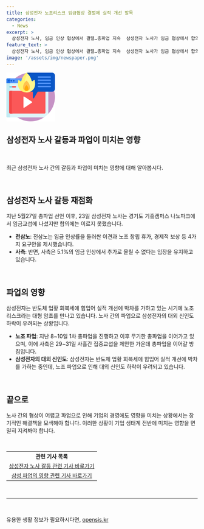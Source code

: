 ```yaml
---
title: 삼성전자 노조리스크 임금협상 결렬에 실적 개선 발목
categories:
  - News
excerpt: >
  삼성전자 노사, 임금 인상 협상에서 결렬…총파업 지속  삼성전자 노사가 임금 협상에서 합의에 이르지 못하고 총파업을 지속하며 임금과 성과금 등 4가지 요구를 제시하고, 사측은 5.1% 임금 인상 제안을 추가로 제시할 수 없다고 밝혔다. 반도체 시장 호황이어도 노조 리스크로 인해 삼성전자의 실적과 신인도에 우려가 커지고 있다. 노조는 29~31일 사흘간의 집중교섭을 제안했지만, 총파업을 이어가기로 결정했다.
feature_text: >
  삼성전자 노사, 임금 인상 협상에서 결렬…총파업 지속  삼성전자 노사가 임금 협상에서 합의에 이르지 못하고 총파업을 지속하며 임금과 성과금 등 4가지 요구를 제시하고, 사측은 5.1% 임금 인상 제안을 추가로 제시할 수 없다고 밝혔다. 반도체 시장 호황이어도 노조 리스크로 인해 삼성전자의 실적과 신인도에 우려가 커지고 있다. 노조는 29~31일 사흘간의 집중교섭을 제안했지만, 총파업을 이어가기로 결정했다.
image: '/assets/img/newspaper.png'
---
```


<p><img src="/assets/img/news.png" alt="rentncar 속보" /></p>

<h2 data-ke-size="size26">삼성전자 노사 갈등과 파업이 미치는 영향</h2>

<p data-ke-size="size16">&nbsp;</p>

<p>최근 삼성전자 노사 간의 갈등과 파업이 미치는 영향에 대해 알아봅시다.</p>

<p data-ke-size="size16">&nbsp;</p>

<h2 data-ke-size="size26">삼성전자 노사 갈등 재점화</h2>

<p data-ke-size="size16">지난 5월27일 총파업 선언 이후, 23일 삼성전자 노사는 경기도 기흥캠퍼스 나노파크에서 임금교섭에 나섰지만 합의에는 이르지 못했습니다.</p>

<ul>
<li><b>전삼노</b>: 전삼노는 임금 인상률을 둘러싼 이견과 노조 창립 휴가, 경제적 보상 등 4가지 요구안을 제시했습니다.</li>
<li><b>사측</b>: 반면, 사측은 5.1%의 임금 인상에서 추가로 올릴 수 없다는 입장을 유지하고 있습니다.</li>
</ul>

<p data-ke-size="size16">&nbsp;</p>

<h2 data-ke-size="size26">파업의 영향</h2>

<p data-ke-size="size16">삼성전자는 반도체 업황 회복세에 힘입어 실적 개선에 박차를 가하고 있는 시기에 노조 리스크라는 대형 암초를 만나고 있습니다. 노사 간의 파업으로 삼성전자의 대외 신인도 하락이 우려되는 상황입니다.</p>

<ul>
<li><b>노조 파업</b>: 지난 8~10일 1차 총파업을 진행하고 이후 무기한 총파업을 이어가고 있으며, 이에 사측은 29~31일 사흘간 집중교섭을 제안한 가운데 총파업을 이어갈 방침입니다.</li>
<li><b>삼성전자의 대외 신인도</b>: 삼성전자는 반도체 업황 회복세에 힘입어 실적 개선에 박차를 가하는 중인데, 노조 파업으로 인해 대외 신인도 하락이 우려되고 있습니다.</li>
</ul>

<p data-ke-size="size16">&nbsp;</p>

<h2 data-ke-size="size26">끝으로</h2>

<p data-ke-size="size16">노사 간의 협상이 어렵고 파업으로 인해 기업의 경영에도 영향을 미치는 상황에서는 장기적인 해결책을 모색해야 합니다. 이러한 상황이 기업 생태계 전반에 미치는 영향을 면밀히 지켜봐야 합니다.</p>

<p data-ke-size="size16">&nbsp;</p>

<table>
<tbody>
<tr>
<td style="text-align: center; height: 17px;"><b>관련 기사 목록</b></td>
</tr>
<tr>
<td style="text-align: center; height: 17px;"><a href="https://www.xyznews.com/samsung-labor-dispute">삼성전자 노사 갈등 관련 기사 바로가기</a></td>
</tr>
<tr>
<td style="text-align: center; height: 17px;"><a href="https://www.xyznews.com/samsung-impact-of-strike">삼성 파업의 영향 관련 기사 바로가기</a></td>
</tr>
</tbody>
</table>

<p data-ke-size="size16">&nbsp;</p>

<hr>

<p data-ke-size="size16">&nbsp;</p>
유용한 생활 정보가 필요하시다면, <a href="https://opensis.kr" rel="dofollow">opensis.kr</a>


